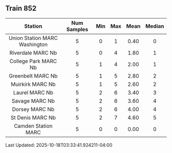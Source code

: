 ## Train 852

| Station | Num Samples | Min | Max | Mean | Median |
| :-----: | :---------: | :-: | :-: | :--: | :----: |
| Union Station MARC Washington | 5 | 0 | 1 | 0.40 | 0 |
| Riverdale MARC Nb | 5 | 0 | 4 | 1.80 | 1 |
| College Park MARC Nb | 5 | 1 | 4 | 2.00 | 1 |
| Greenbelt MARC Nb | 5 | 1 | 5 | 2.80 | 2 |
| Muirkirk MARC Nb | 5 | 1 | 5 | 2.60 | 2 |
| Laurel MARC Nb | 5 | 2 | 6 | 3.40 | 3 |
| Savage MARC Nb | 5 | 2 | 6 | 3.60 | 4 |
| Dorsey MARC Nb | 5 | 2 | 6 | 4.00 | 4 |
| St Denis MARC Nb | 5 | 2 | 7 | 4.60 | 5 |
| Camden Station MARC | 5 | 0 | 0 | 0.00 | 0 |


Last Updated: 2025-10-18T03:33:41.924211-04:00